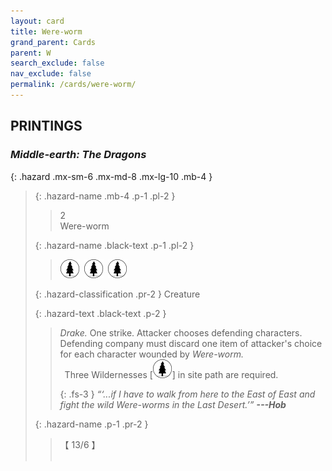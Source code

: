 ```yaml
---
layout: card
title: Were-worm
grand_parent: Cards
parent: W
search_exclude: false
nav_exclude: false
permalink: /cards/were-worm/
---
```


## PRINTINGS


### _Middle-earth: The Dragons_

{: .hazard .mx-sm-6 .mx-md-8 .mx-lg-10 .mb-4 }
> {: .hazard-name .mb-4 .p-1 .pl-2 }
> > <div class="hazard-mp">2</div>
> > <div class="card-name">Were-worm</div>
>
> {: .hazard-name .black-text .p-1 .pl-2 }
> > ![](/assets/images/wilderness.svg)&ensp;![](/assets/images/wilderness.svg)&ensp;![](/assets/images/wilderness.svg)
>
> {: .hazard-classification .pr-2 }
> Creature
>
> {: .hazard-text .black-text .p-2 }
> > _Drake._ One strike. Attacker chooses defending characters. Defending company must discard one item of attacker's choice for each character wounded by _Were-worm._ <br>&ensp;Three Wildernesses \[![](/assets/images/wilderness.svg)] in site path are required. 
> > 
> > {: .fs-3 } 
> > _“‘...if I have to walk from here to the East of East and fight the wild Were-worms in the Last Desert.’”_ ***---&#65279;Hob*** 
>
> {: .hazard-name .p-1 .pr-2 }
> > <div class="card-shield">【 13/6 】</div>
> > <div class="card-corruption">&nbsp;</div>
